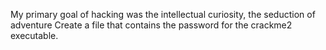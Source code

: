 My primary goal of hacking was the intellectual curiosity, the seduction of adventure Create a file that contains the password for the crackme2 executable.
